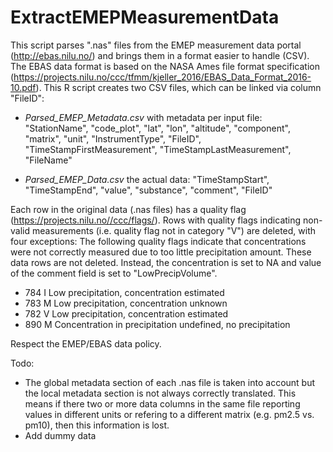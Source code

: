 #  ExtractEMEPMeasurementData

This script parses ".nas" files from the EMEP measurement data portal (http://ebas.nilu.no/) and brings them in a format easier to handle (CSV). The EBAS data format is based on the NASA Ames file format specification (https://projects.nilu.no/ccc/tfmm/kjeller_2016/EBAS_Data_Format_2016-10.pdf). This R script creates two CSV files, which can be linked via column "FileID":

 - *Parsed_EMEP_Metadata.csv* with metadata per input file: "StationName", "code_plot", "lat", "lon", "altitude", "component", "matrix", "unit", "InstrumentType", "FileID", "TimeStampFirstMeasurement", "TimeStampLastMeasurement", "FileName"
 
 - *Parsed_EMEP_Data.csv* the actual data: "TimeStampStart", "TimeStampEnd", "value", "substance", "comment", "FileID"
 
Each row in the original data (.nas files) has a quality flag (https://projects.nilu.no//ccc/flags/). Rows with quality flags indicating non-valid measurements (i.e. quality flag not in category "V") are deleted, with four exceptions: The following quality flags indicate that concentrations were not correctly measured due to too little precipitation amount. These data rows are not deleted. Instead, the concentration is set to NA and value of the comment field is set to "LowPrecipVolume".

 - 784	I	Low precipitation, concentration estimated
 - 783	M	Low precipitation, concentration unknown
 - 782	V	Low precipitation, concentration estimated
 - 890	M	Concentration in precipitation undefined, no precipitation


Respect the EMEP/EBAS data policy.



Todo:
 - The global metadata section of each .nas file is taken into account but the local metadata section is not always correctly translated. This means if there two or more data columns in the same file reporting values in different units or refering to a different matrix (e.g. pm2.5 vs. pm10), then this information is lost.
 - Add dummy data
